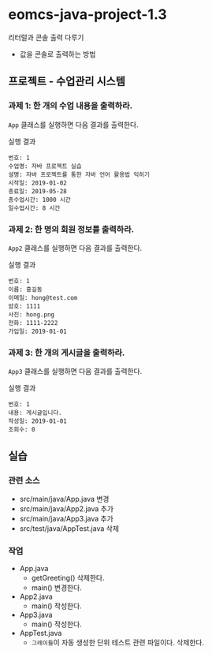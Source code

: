 # eomcs-java-project-1.3

리터럴과 콘솔 출력 다루기

- 값을 콘솔로 출력하는 방법

## 프로젝트 - 수업관리 시스템  

### 과제 1: 한 개의 수업 내용을 출력하라.

`App` 클래스를 실행하면 다음 결과를 출력한다.

실행 결과

```
번호: 1
수업명: 자바 프로젝트 실습
설명: 자바 프로젝트를 통한 자바 언어 활용법 익히기
시작일: 2019-01-02
종료일: 2019-05-28
총수업시간: 1000 시간
일수업시간: 8 시간
```

### 과제 2: 한 명의 회원 정보를 출력하라.

`App2` 클래스를 실행하면 다음 결과를 출력한다.

실행 결과

```
번호: 1
이름: 홍길동
이메일: hong@test.com
암호: 1111
사진: hong.png
전화: 1111-2222
가입일: 2019-01-01
```

### 과제 3: 한 개의 게시글을 출력하라.

`App3` 클래스를 실행하면 다음 결과를 출력한다.

실행 결과

```
번호: 1
내용: 게시글입니다.
작성일: 2019-01-01
조회수: 0
```


## 실습

### 관련 소스 

- src/main/java/App.java 변경
- src/main/java/App2.java 추가
- src/main/java/App3.java 추가
- src/test/java/AppTest.java 삭제

### 작업

- App.java
    - getGreeting() 삭제한다.
    - main() 변경한다.  
- App2.java
    - main() 작성한다.  
- App3.java
    - main() 작성한다.  
- AppTest.java 
    - `그레이들`이 자동 생성한 단위 테스트 관련 파일이다. 삭제한다. 